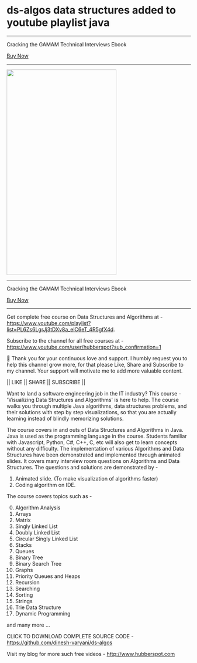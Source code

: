 # ds-algos data structures added to youtube playlist java

<div>
  <hr>
  <p>Cracking the GAMAM Technical Interviews Ebook</p>
  <a href="https://rzp.io/l/cracking-the-gamam-interview">Buy Now</a>
  <hr>
  <img src="https://user-images.githubusercontent.com/43245665/206854280-d20458ec-d95b-4e0f-84e0-ff7450956e2c.jpg" width="300" height="560">
  <hr>
  <p>Cracking the GAMAM Technical Interviews Ebook</p>
  <a href="https://rzp.io/l/cracking-the-gamam-interview">Buy Now</a>
  <hr>
</div>

Get complete free course on Data Structures and Algorithms at - https://www.youtube.com/playlist?list=PL6Zs6LgrJj3tDXv8a_elC6eT_4R5gfX4d.

Subscribe to the channel for all free courses at - https://www.youtube.com/user/hubberspot?sub_confirmation=1

🙏 Thank you for your continuous love and support. I humbly request you to help this channel grow more, for that please Like, Share and Subscribe to my channel. Your support will motivate me to add more valuable content.

|| LIKE || SHARE || SUBSCRIBE ||

Want to land a software engineering job in the IT industry? This course - 'Visualizing Data Structures and Algorithms' is here to help. The course walks you through multiple Java algorithms, data structures problems, and their solutions with step by step
visualizations, so that you are actually learning instead of blindly memorizing solutions.

The course covers in and outs of Data Structures and Algorithms in Java. Java is used as the programming language in the course. Students familiar with Javascript, Python, C#, C++, C, etc will also get to learn concepts without any difficulty. The
implementation of various Algorithms and Data Structures have been demonstrated and implemented through animated slides. It covers many interview room questions on Algorithms and Data Structures. The questions and solutions are demonstrated by -

1. Animated slide. (To make visualization of algorithms faster)
2. Coding algorithm on IDE.

The course covers topics such as -

0. Algorithm Analysis
1. Arrays
2. Matrix
3. Singly Linked List
4. Doubly Linked List
5. Circular Singly Linked List
6. Stacks
7. Queues
8. Binary Tree
9. Binary Search Tree
10. Graphs
11. Priority Queues and Heaps
12. Recursion
13. Searching
14. Sorting
15. Strings
16. Trie Data Structure
17. Dynamic Programming

and many more ...

CLICK TO DOWNLOAD COMPLETE SOURCE CODE -
https://github.com/dinesh-varyani/ds-algos

Visit my blog for more such free videos -
http://www.hubberspot.com
